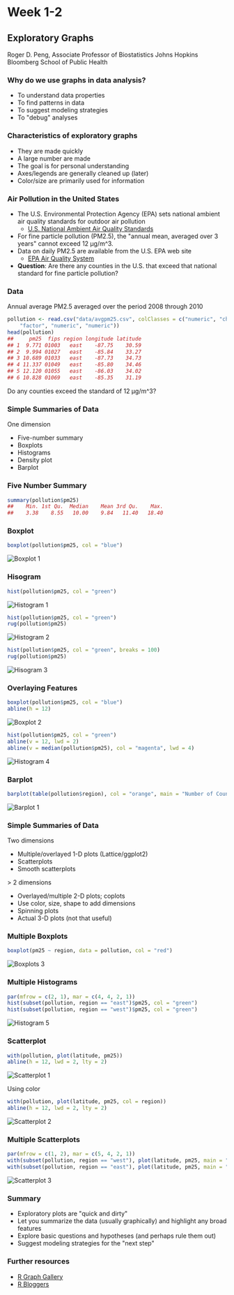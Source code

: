 Week 1-2
========

## Exploratory Graphs
Roger D. Peng, 
Associate Professor of Biostatistics
Johns Hopkins Bloomberg School of Public Health

### Why do we use graphs in data analysis?
- To understand data properties
- To find patterns in data
- To suggest modeling strategies
- To "debug" analyses

### Characteristics of exploratory graphs
- They are made quickly
- A large number are made
- The goal is for personal understanding
- Axes/legends are generally cleaned up (later)
- Color/size are primarily used for information

### Air Pollution in the United States
- The U.S. Environmental Protection Agency (EPA) sets national ambient air quality standards for outdoor air pollution
  - [U.S. National Ambient Air Quality Standards]
- For fine particle pollution (PM2.5), the "annual mean, averaged over 3 years" cannot exceed 12 μg/m^3.
- Data on daily PM2.5 are available from the U.S. EPA web site
  - [EPA Air Quality System]
- **Question**: Are there any counties in the U.S. that exceed that national standard for fine particle pollution?

### Data
Annual average PM2.5 averaged over the period 2008 through 2010
```r
pollution <- read.csv("data/avgpm25.csv", colClasses = c("numeric", "character", 
    "factor", "numeric", "numeric"))
head(pollution)
##     pm25  fips region longitude latitude
## 1  9.771 01003   east    -87.75    30.59
## 2  9.994 01027   east    -85.84    33.27
## 3 10.689 01033   east    -87.73    34.73
## 4 11.337 01049   east    -85.80    34.46
## 5 12.120 01055   east    -86.03    34.02
## 6 10.828 01069   east    -85.35    31.19
```
Do any counties exceed the standard of 12 μg/m^3?

### Simple Summaries of Data
One dimension
 - Five-number summary
 - Boxplots
 - Histograms
 - Density plot
 - Barplot

### Five Number Summary
```r
summary(pollution$pm25)
##    Min. 1st Qu.  Median    Mean 3rd Qu.    Max. 
##    3.38    8.55   10.00    9.84   11.40   18.40
```

### Boxplot
```r
boxplot(pollution$pm25, col = "blue")
```

![Boxplot 1](images/w12_boxplot1.png)

### Hisogram

```r
hist(pollution$pm25, col = "green")
```

![Histogram 1](images/w12_histogram1.png)

```r
hist(pollution$pm25, col = "green")
rug(pollution$pm25)
```

![Histogram 2](images/w12_histogram2.png)

```r
hist(pollution$pm25, col = "green", breaks = 100)
rug(pollution$pm25)
```

![Hisogram 3](images/w12_histogram3.png)

### Overlaying Features

```r 
boxplot(pollution$pm25, col = "blue")
abline(h = 12)
```

![Boxplot 2](images/w12_boxplot2.png)

```r
hist(pollution$pm25, col = "green")
abline(v = 12, lwd = 2)
abline(v = median(pollution$pm25), col = "magenta", lwd = 4)
```

![Histogram 4](images/w12_histogram4.png)

### Barplot

```r
barplot(table(pollution$region), col = "orange", main = "Number of Counties in Each Region")
```

![Barplot 1](images/w12_barplot1.png)

### Simple Summaries of Data
Two dimensions
 - Multiple/overlayed 1-D plots (Lattice/ggplot2)
 - Scatterplots
 - Smooth scatterplots

\> 2 dimensions
- Overlayed/multiple 2-D plots; coplots
- Use color, size, shape to add dimensions
- Spinning plots
- Actual 3-D plots (not that useful)

### Multiple Boxplots
```r
boxplot(pm25 ~ region, data = pollution, col = "red")
```

![Boxplots 3](images/w12_boxplot3.png)

### Multiple Histograms
```r
par(mfrow = c(2, 1), mar = c(4, 4, 2, 1))
hist(subset(pollution, region == "east")$pm25, col = "green")
hist(subset(pollution, region == "west")$pm25, col = "green")
```

![Histogram 5](images/w12_histogram5.png)

### Scatterplot
```r
with(pollution, plot(latitude, pm25))
abline(h = 12, lwd = 2, lty = 2)
```

![Scatterplot 1](images/w12_scatterplot1.png)

Using color
```r
with(pollution, plot(latitude, pm25, col = region))
abline(h = 12, lwd = 2, lty = 2)
```

![Scatterplot 2](images/w12_scatterplot2.png)

### Multiple Scatterplots

```r
par(mfrow = c(1, 2), mar = c(5, 4, 2, 1))
with(subset(pollution, region == "west"), plot(latitude, pm25, main = "West"))
with(subset(pollution, region == "east"), plot(latitude, pm25, main = "East"))
```

![Scatterplot 3](images/w12_scatterplot3.png)

### Summary
- Exploratory plots are "quick and dirty"
- Let you summarize the data (usually graphically) and highlight any broad features
- Explore basic questions and hypotheses (and perhaps rule them out)
- Suggest modeling strategies for the "next step"

### Further resources
- [R Graph Gallery]
- [R Bloggers]

[U.S. National Ambient Air Quality Standards]:http://www.epa.gov/air/criteria.html
[EPA Air Quality System]:http://www.epa.gov/ttn/airs/airsaqs/detaildata/downloadaqsdata.htm
[R Graph Gallery]:http://archive.today/gallery.r-enthusiasts.com
[R Bloggers]:http://www.r-bloggers.com/
